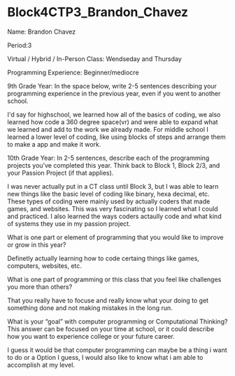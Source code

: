 # Block4CTP3_Brandon_Chavez
Name: Brandon Chavez


Period:3


Virtual / Hybrid / In-Person Class: Wendseday and Thursday




Programming Experience: Beginner/mediocre


9th Grade Year: In the space below, write 2-5 sentences describing your programming experience in the previous year, even if you went to another school.


I'd say for highschool, we learned how all of the basics of coding, we also learned how
code a 360 degree space(vr) and were able to expand what we learned and add to the work
we already made. For middle school I learned a lower level of coding, like using blocks
of steps and arrange them to make a app and make it work.




10th Grade Year: In 2-5 sentences, describe each of the programming projects you’ve completed this year.  Think back to Block 1, Block 2/3, and your Passion Project (if that applies).


I was never actually put in a CT class until Block 3, but I was able to learn new things
like the basic level of coding like binary, hexa decimal, etc. These types of coding
were mainly used by actually coders that made games, and websites. This was very fascinating
so I learned what I could and practiced. I also learned the ways coders actaully code and 
what kind of systems they use in my passion project.


What is one part or element of programming that you would like to improve or grow in this year?


Definetly actually learning how to code certaing things like games, computers, websites, etc.


What is one part of programming or this class that you feel like challenges you more than others?


That you really have to focuse and really know what your doing to get something done and not making mistakes in the long run.


What is your “goal” with computer programming or Computational Thinking?  This answer can be focused on your time at school, or it could describe how you want to experience college or your future career.


I guess it would be that computer programming can maybe be a thing i want to do or a
Option I guess, I would also like to know what i am able to accomplish at my level.

